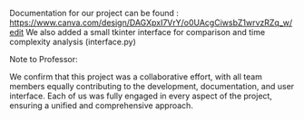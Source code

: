 Documentation for our project can be found :
https://www.canva.com/design/DAGXpxI7VrY/o0UAcgCiwsbZ1wrvzRZq_w/edit 
We also added a small tkinter interface for comparison and time complexity analysis (interface.py)

Note to Professor:

We confirm that this project was a collaborative effort, with all team members equally contributing to the development, documentation, and user interface. Each of us was fully engaged in every aspect of the project, ensuring a unified and comprehensive approach.
